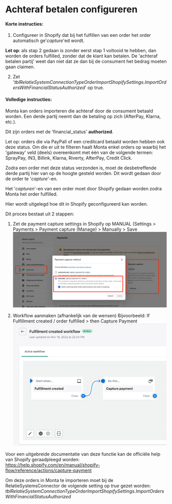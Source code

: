 # Achteraf betalen configureren

#### Korte instructies:

1. Configureer in Shopify dat bij het fulfillen van een order het order automatisch ge'_capture_'ed wordt.

**Let op**: als stap 2 gedaan is zonder eerst stap 1 voltooid te hebben, dan worden de orders fulfilled, zonder dat de klant kan betalen. De 'achteraf betalen partij' weet dan niet dat ze dan bij de consument het bedrag moeten gaan claimen.

2. Zet '_tblRelatieSystemConnectionTypeOrderImportShopifySettings.ImportOrdersWithFinancialStatusAuthorized_' op true.


#### Volledige instructies:

Monta kan orders importeren die achteraf door de consument betaald worden. Een derde partij neemt dan de betaling op zich (AfterPay, Klarna, etc.).

Dit zijn orders met de 'financial_status' **authorized**.

Let op: orders die via PayPall of een creditcard betaald worden hebben ook deze status. Om die er uit te filteren haalt Monta enkel orders op waarbij het 'gateway' veld (deels) overeenkomt met één van de volgende termen: SprayPay, IN3, Billink, Klarna, Riverty, AfterPay, Credit Click.

Zodra een order met deze status verzonden is, moet de desbetreffende derde partij hier van op de hoogte gesteld worden. Dit wordt gedaan door de order te '_capture_'-en.

Het '_capturen_'-en van een order moet door Shopify gedaan worden zodra Monta het order fulfilled.

Hier wordt uitgelegd hoe dit in Shopify geconfigureerd kan worden.

Dit proces bestaat uit 2 stappen:
1. Zet de payment capture settings in Shopify op MANUAL (Settings > Payments > Payment capture (Manage) > Manually > Save
![Stap 1.png](../../../../../Attachments/Stap%201-e18847c9-5bbb-46e8-977b-21ab81fd9c94.png)

2. Workflow aanmaken (afhankelijk van de wensen)
Bijvoorbeeld: If Fulfillment created / order fulfilled > then Capture Payment
![Stap 2.png](../../../../../Attachments/Stap%202-2008fc00-4be9-4d04-a556-939fb10545ba.png)

Voor een uitgebreide documentatie van deze functie kan de officiële help van Shopify geraadpleegd worden: https://help.shopify.com/en/manual/shopify-flow/reference/actions/capture-payment

Om deze orders in Monta te importeren moet bij de RelatieSystemsConnector de volgende setting op _true_ gezet worden: _tblRelatieSystemConnectionTypeOrderImportShopifySettings.ImportOrdersWithFinancialStatusAuthorized_
